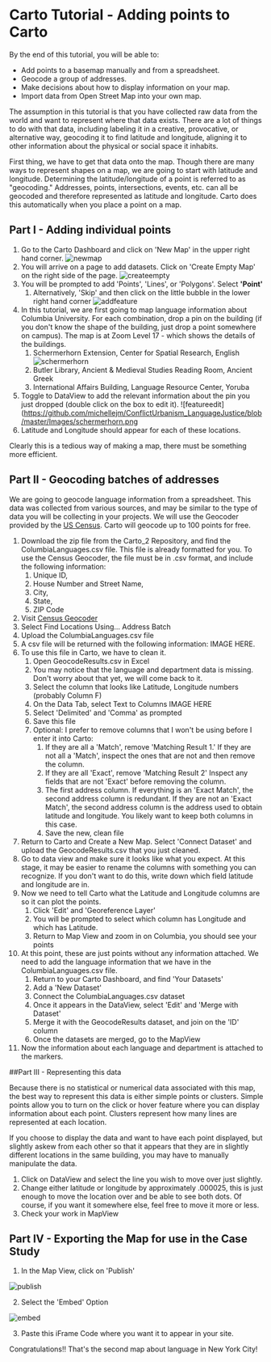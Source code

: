 # Carto Tutorial - Adding points to Carto

By the end of this tutorial, you will be able to:

* Add points to a basemap manually and from a spreadsheet.
* Geocode a group of addresses.
* Make decisions about how to display information on your map.
* Import data from Open Street Map into your own map.



The assumption in this tutorial is that you have collected raw data from the world and want to represent where that data exists. There are a lot of things to do with that data, including labeling it in a creative, provocative, or alternative way, geocoding it to find latitude and longitude, aligning it to other information about the physical or social space it inhabits. 

First thing, we have to get that data onto the map. Though there are many ways to represent shapes on a map, we are going to start with latitude and longitude. Determining the latitude/longitude of a point is referred to as "geocoding." Addresses, points, intersections, events, etc. can all be geocoded and therefore represented as latitude and longitude.  Carto does this automatically when you place a point on a map. 

## Part I - Adding individual points

1. Go to the Carto Dashboard and click on 'New Map' in the upper right hand corner.
![newmap](https://github.com/michellejm/ConflictUrbanism_LanguageJustice/blob/master/Images/newmapcarto.png)
2. You will arrive on a page to add datasets. Click on 'Create Empty Map' on the right side of the page.
![createempty](https://github.com/michellejm/ConflictUrbanism_LanguageJustice/blob/master/Images/createempty.png)
3. You will be prompted to add 'Points', 'Lines', or 'Polygons'. Select **'Point'**
	1. Alternatively, 'Skip' and then click on the little bubble in the lower right hand corner
	![addfeature](https://github.com/michellejm/ConflictUrbanism_LanguageJustice/blob/master/Images/addfeature.png)
4. In this tutorial, we are first going to map language information about Columbia University. For each combination, drop a pin on the building (if you don't know the shape of the building, just drop a point somewhere on campus). The map is at Zoom Level 17 - which shows the details of the buildings. 
	1. Schermerhorn Extension, Center for Spatial Research, English
	![schermerhorn](https://github.com/michellejm/ConflictUrbanism_LanguageJustice/blob/master/Images/schermerhorn.png)
	2. Butler Library, Ancient & Medieval Studies Reading Room, Ancient Greek
	3. International Affairs Building, Language Resource Center, Yoruba
5. Toggle to DataView to add the relevant information about the pin you just dropped (double click on the box to edit it). ![featureedit](https://github.com/michellejm/ConflictUrbanism_LanguageJustice/blob/master/Images/schermerhorn.png
6. Latitude and Longitude should appear for each of these locations. 

Clearly this is a tedious way of making a map, there must be something more efficient.

## Part II - Geocoding batches of addresses

We are going to geocode language information from a spreadsheet. This data was collected from various sources, and may be similar to the type of data you will be collecting in your projects. We will use the Geocoder provided by the [US Census](https://www.census.gov/geo/maps-data/data/geocoder.html). Carto will geocode up to 100 points for free.

1.  Download the zip file from the Carto_2 Repository, and find the ColumbiaLanguages.csv file. This file is already formatted for you. To use the Census Geocoder, the file must be in .csv format, and include the following information:
	1. Unique ID,
    2. House Number and Street Name,
    3. City,
    4. State,
    5. ZIP Code
2. Visit [Census Geocoder](https://geocoding.geo.census.gov/geocoder/)
3. Select Find Locations Using... Address Batch
4. Upload the ColumbiaLanguages.csv file
5. A csv file will be returned with the following information: IMAGE HERE.
6. To use this file in Carto, we have to clean it. 
	1. Open GeocodeResults.csv in Excel
	2. You may notice that the language and department data is missing. Don't worry about that yet, we will come back to it.
	3. Select the column that looks like Latitude, Longitude numbers (probably Column F)
	4. On the Data Tab, select Text to Columns IMAGE HERE 
	5. Select 'Delimited' and 'Comma' as prompted
	6. Save this file
	7. Optional: I prefer to remove columns that I won't be using before I enter it into Carto:
		1. If they are all a 'Match', remove 'Matching Result 1.' If they are not all a 'Match', inspect the ones that are not and then remove the column. 
		2. If they are all 'Exact', remove 'Matching Result 2' Inspect any fields that are not 'Exact' before removing the column.
		3. The first address column. If everything is an 'Exact Match', the second address column is redundant. If they are not an 'Exact Match', the second address column is the address used to obtain latitude and longitude. You likely want to keep both columns in this case. 
		4. Save the new, clean file
7. Return to Carto and Create a New Map. Select 'Connect Dataset' and upload the GeocodeResults.csv that you just cleaned.
8. Go to data view and make sure it looks like what you expect. At this stage, it may be easier to rename the columns with something you can recognize. If you don't want to do this, write down which field latitude and longitude are in. 
9. Now we need to tell Carto what the Latitude and Longitude columns are so it can plot the points. 
	1. Click 'Edit' and 'Georeference Layer'
	2. You will be prompted to select which column has Longitude and which has Latitude.
	3. Return to Map View and zoom in on Columbia, you should see your points
10. At this point, these are just points without any information attached. We need to add the language information that we have in the ColumbiaLanguages.csv file.
	1. Return to your Carto Dashboard, and find 'Your Datasets'
	2. Add a 'New Dataset'
	3. Connect the ColumbiaLanguages.csv dataset
	4. Once it appears in the DataView, select 'Edit' and 'Merge with Dataset'
	5. Merge it with the GeocodeResults dataset, and join on the 'ID' column
	6. Once the datasets are merged, go to the MapView
11. Now the information about each language and department is attached to the markers. 

##Part III - Representing this data

Because there is no statistical or numerical data associated with this map, the best way to represent this data is either simple points or clusters. Simple points allow you to turn on the click or hover feature where you can display information about each point. Clusters represent how many lines are represented at each location. 

If you choose to display the data and want to have each point displayed, but slightly askew from each other so that it appears that they are in slightly different locations in the same building, you may have to manually manipulate the data.
1. Click on DataView and select the line you wish to move over just slightly. 
2. Change either latitude or longitude by approximately .000025, this is just enough to move the location over and be able to see both dots. Of course, if you want it somewhere else, feel free to move it more or less. 
3. Check your work in MapView

## Part IV - Exporting the Map for use in the Case Study

1. In the Map View, click on 'Publish' 

![publish](https://github.com/michellejm/ConflictUrbanism_LanguageJustice/blob/master/Images/cartopublish.png)

2. Select the 'Embed' Option

![embed](https://github.com/michellejm/ConflictUrbanism_LanguageJustice/blob/master/Images/embedcarto.png)

3. Paste this iFrame Code where you want it to appear in your site.


Congratulations!! That's the second map about language in New York City! 







